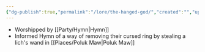 ```yaml
---
{"dg-publish":true,"permalink":"/lore/the-hanged-god/","created":"","updated":""}
---
```




- Worshipped by [[Party/Hymn\|Hymn]] 
- Informed Hymn of a way of removing their cursed ring by stealing a lich's wand in [[Places/Poluk Maw\|Poluk Maw]]

